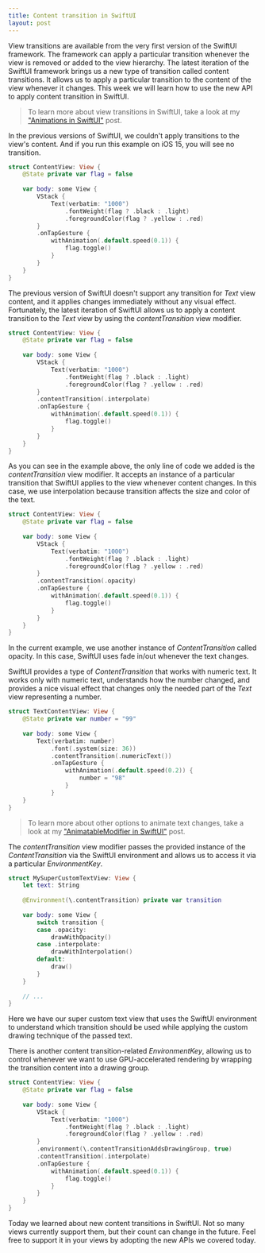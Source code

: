 ```yaml
---
title: Content transition in SwiftUI
layout: post
---
```


View transitions are available from the very first version of the SwiftUI framework. The framework can apply a particular transition whenever the view is removed or added to the view hierarchy. The latest iteration of the SwiftUI framework brings us a new type of transition called content transitions. It allows us to apply a particular transition to the content of the view whenever it changes. This week we will learn how to use the new API to apply content transition in SwiftUI.

> To learn more about view transitions in SwiftUI, take a look at my ["Animations in SwiftUI"](/2019/06/26/animations-in-swiftui/) post.

In the previous versions of SwiftUI, we couldn't apply transitions to the view's content. And if you run this example on iOS 15, you will see no transition.

```swift
struct ContentView: View {
    @State private var flag = false
    
    var body: some View {
        VStack {
            Text(verbatim: "1000")
                .fontWeight(flag ? .black : .light)
                .foregroundColor(flag ? .yellow : .red)
        }
        .onTapGesture {
            withAnimation(.default.speed(0.1)) {
                flag.toggle()
            }
        }
    }
}
```

The previous version of SwiftUI doesn't support any transition for *Text* view content, and it applies changes immediately without any visual effect. Fortunately, the latest iteration of SwiftUI allows us to apply a content transition to the *Text* view by using the *contentTransition* view modifier.

```swift
struct ContentView: View {
    @State private var flag = false
    
    var body: some View {
        VStack {
            Text(verbatim: "1000")
                .fontWeight(flag ? .black : .light)
                .foregroundColor(flag ? .yellow : .red)
        }
        .contentTransition(.interpolate)
        .onTapGesture {
            withAnimation(.default.speed(0.1)) {
                flag.toggle()
            }
        }
    }
}
```

As you can see in the example above, the only line of code we added is the *contentTransition* view modifier. It accepts an instance of a particular transition that SwiftUI applies to the view whenever content changes. In this case, we use interpolation because transition affects the size and color of the text.

```swift
struct ContentView: View {
    @State private var flag = false
    
    var body: some View {
        VStack {
            Text(verbatim: "1000")
                .fontWeight(flag ? .black : .light)
                .foregroundColor(flag ? .yellow : .red)
        }
        .contentTransition(.opacity)
        .onTapGesture {
            withAnimation(.default.speed(0.1)) {
                flag.toggle()
            }
        }
    }
}
```

In the current example, we use another instance of *ContentTransition* called opacity. In this case, SwiftUI uses fade in/out whenever the text changes.

SwiftUI provides a type of *ContentTransition* that works with numeric text. It works only with numeric text, understands how the number changed, and provides a nice visual effect that changes only the needed part of the *Text* view representing a number.

```swift
struct TextContentView: View {
    @State private var number = "99"
    
    var body: some View {
        Text(verbatim: number)
            .font(.system(size: 36))
            .contentTransition(.numericText())
            .onTapGesture {
                withAnimation(.default.speed(0.2)) {
                    number = "98"
                }
            }
    }
}
```

> To learn more about other options to animate text changes, take a look at my ["AnimatableModifier in SwiftUI"](/2021/01/11/animatablemodifier-in-swiftui/) post.

The *contentTransition* view modifier passes the provided instance of the *ContentTransition* via the SwiftUI environment and allows us to access it via a particular *EnvironmentKey*.

```swift
struct MySuperCustomTextView: View {
    let text: String
    
    @Environment(\.contentTransition) private var transition
    
    var body: some View {
        switch transition {
        case .opacity:
            drawWithOpacity()
        case .interpolate:
            drawWithInterpolation()
        default:
            draw()
        }
    }
    
    // ...
}
```

Here we have our super custom text view that uses the SwiftUI environment to understand which transition should be used while applying the custom drawing technique of the passed text.

There is another content transition-related *EnvironmentKey*, allowing us to control whenever we want to use GPU-accelerated rendering by wrapping the transition content into a drawing group.

```swift
struct ContentView: View {
    @State private var flag = false
    
    var body: some View {
        VStack {
            Text(verbatim: "1000")
                .fontWeight(flag ? .black : .light)
                .foregroundColor(flag ? .yellow : .red)
        }
        .environment(\.contentTransitionAddsDrawingGroup, true)
        .contentTransition(.interpolate)
        .onTapGesture {
            withAnimation(.default.speed(0.1)) {
                flag.toggle()
            }
        }
    }
}
```

Today we learned about new content transitions in SwiftUI. Not so many views currently support them, but their count can change in the future. Feel free to support it in your views by adopting the new APIs we covered today.
